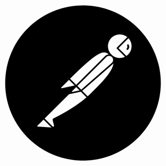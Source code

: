 <svg role="img" viewBox="0 0 24 24" xmlns="http://www.w3.org/2000/svg"><title>Postman</title><path d="M13.527.099C6.955-.744.942 3.9.099 10.473c-.843 6.572 3.8 12.584 10.373 13.428 6.573.843 12.587-3.801 13.428-10.374C24.744 6.955 20.101.943 13.527.099zm2.471 7.485a.855.855 0 0 0-.593.25l-4.453 4.453-.307-.307-.643-.643c4.389-4.376 5.18-4.418 5.996-3.753zm-4.863 4.861l4.44-4.44a.62.62 0 1 1 .847.903l-4.699 4.125-.588-.588zm.33.694l-1.1.238a.06.06 0 0 1-.067-.032.06.06 0 0 1 .01-.073l.645-.645.512.512zm-2.803-.459l1.172-1.172.879.878-1.979.426a.074.074 0 0 1-.085-.039.072.072 0 0 1 .013-.093zm-3.646 6.058a.076.076 0 0 1-.069-.083.077.077 0 0 1 .022-.046h.002l.946-.946 1.222 1.222-2.123-.147zm2.425-1.256a.228.228 0 0 0-.117.256l.203.865a.125.125 0 0 1-.211.117h-.003l-.934-.934-.294-.295 3.762-3.758 1.82-.393.874.874c-1.255 1.102-2.971 2.201-5.1 3.268zm5.279-3.428h-.002l-.839-.839 4.699-4.125a.952.952 0 0 0 .119-.127c-.148 1.345-2.029 3.245-3.977 5.091zm3.657-6.46l-.003-.002a1.822 1.822 0 0 1 2.459-2.684l-1.61 1.613a.119.119 0 0 0 0 .169l1.247 1.247a1.817 1.817 0 0 1-2.093-.343zm2.578 0a1.714 1.714 0 0 1-.271.218h-.001l-1.207-1.207 1.533-1.533c.661.72.637 1.832-.054 2.522zM18.855 6.05a.143.143 0 0 0-.053.157.416.416 0 0 1-.053.45.14.14 0 0 0 .023.197.141.141 0 0 0 .084.03.14.14 0 0 0 .106-.05.691.691 0 0 0 .087-.751.138.138 0 0 0-.194-.033z"/></svg>
